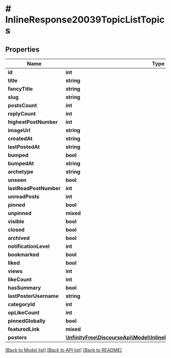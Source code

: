 # # InlineResponse20039TopicListTopics

## Properties

Name | Type | Description | Notes
------------ | ------------- | ------------- | -------------
**id** | **int** |  | [optional]
**title** | **string** |  | [optional]
**fancyTitle** | **string** |  | [optional]
**slug** | **string** |  | [optional]
**postsCount** | **int** |  | [optional]
**replyCount** | **int** |  | [optional]
**highestPostNumber** | **int** |  | [optional]
**imageUrl** | **string** |  | [optional]
**createdAt** | **string** |  | [optional]
**lastPostedAt** | **string** |  | [optional]
**bumped** | **bool** |  | [optional]
**bumpedAt** | **string** |  | [optional]
**archetype** | **string** |  | [optional]
**unseen** | **bool** |  | [optional]
**lastReadPostNumber** | **int** |  | [optional]
**unreadPosts** | **int** |  | [optional]
**pinned** | **bool** |  | [optional]
**unpinned** | **mixed** |  | [optional]
**visible** | **bool** |  | [optional]
**closed** | **bool** |  | [optional]
**archived** | **bool** |  | [optional]
**notificationLevel** | **int** |  | [optional]
**bookmarked** | **bool** |  | [optional]
**liked** | **bool** |  | [optional]
**views** | **int** |  | [optional]
**likeCount** | **int** |  | [optional]
**hasSummary** | **bool** |  | [optional]
**lastPosterUsername** | **string** |  | [optional]
**categoryId** | **int** |  | [optional]
**opLikeCount** | **int** |  | [optional]
**pinnedGlobally** | **bool** |  | [optional]
**featuredLink** | **mixed** |  | [optional]
**posters** | [**\InfinityFree\DiscourseApi\Model\InlineResponse20024TopicListPosters[]**](InlineResponse20024TopicListPosters.md) |  | [optional]

[[Back to Model list]](../../README.md#models) [[Back to API list]](../../README.md#endpoints) [[Back to README]](../../README.md)
